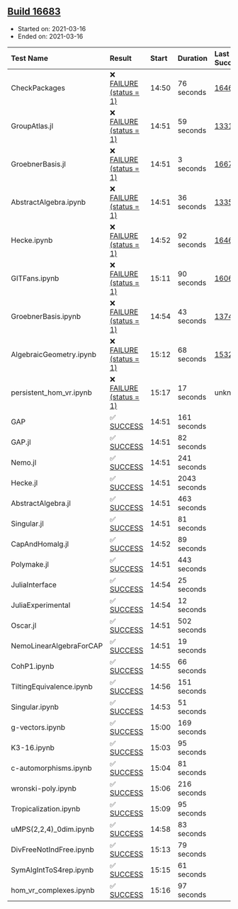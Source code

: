 ## [Build 16683](https://oscarci.mathematik.uni-kl.de/job/oscar/16683/)

* Started on: 2021-03-16
* Ended on: 2021-03-16

| Test Name    | Result | Start | Duration | Last Success | First Failure |
|:-------------|:-------|:------|:---------|:-------------|:--------------|
| CheckPackages | ❌ [FAILURE (status = 1)](https://oscarci.mathematik.uni-kl.de/job/oscar/16683/artifact/logs/build-16683/CheckPackages.log) | 14:50 | 76 seconds | [16463](https://oscarci.mathematik.uni-kl.de/job/oscar/16463/) | [16464](https://oscarci.mathematik.uni-kl.de/job/oscar/16464/) |
| GroupAtlas.jl | ❌ [FAILURE (status = 1)](https://oscarci.mathematik.uni-kl.de/job/oscar/16683/artifact/logs/build-16683/GroupAtlas.jl.log) | 14:51 | 59 seconds | [13311](https://oscarci.mathematik.uni-kl.de/job/oscar/13311/) | [13312](https://oscarci.mathematik.uni-kl.de/job/oscar/13312/) |
| GroebnerBasis.jl | ❌ [FAILURE (status = 1)](https://oscarci.mathematik.uni-kl.de/job/oscar/16683/artifact/logs/build-16683/GroebnerBasis.jl.log) | 14:51 | 3 seconds | [16676](https://oscarci.mathematik.uni-kl.de/job/oscar/16676/) | [16677](https://oscarci.mathematik.uni-kl.de/job/oscar/16677/) |
| AbstractAlgebra.ipynb | ❌ [FAILURE (status = 1)](https://oscarci.mathematik.uni-kl.de/job/oscar/16683/artifact/logs/build-16683/AbstractAlgebra.ipynb.log) | 14:51 | 36 seconds | [13355](https://oscarci.mathematik.uni-kl.de/job/oscar/13355/) | [13356](https://oscarci.mathematik.uni-kl.de/job/oscar/13356/) |
| Hecke.ipynb | ❌ [FAILURE (status = 1)](https://oscarci.mathematik.uni-kl.de/job/oscar/16683/artifact/logs/build-16683/Hecke.ipynb.log) | 14:52 | 92 seconds | [16463](https://oscarci.mathematik.uni-kl.de/job/oscar/16463/) | [16464](https://oscarci.mathematik.uni-kl.de/job/oscar/16464/) |
| GITFans.ipynb | ❌ [FAILURE (status = 1)](https://oscarci.mathematik.uni-kl.de/job/oscar/16683/artifact/logs/build-16683/GITFans.ipynb.log) | 15:11 | 90 seconds | [16068](https://oscarci.mathematik.uni-kl.de/job/oscar/16068/) | [16069](https://oscarci.mathematik.uni-kl.de/job/oscar/16069/) |
| GroebnerBasis.ipynb | ❌ [FAILURE (status = 1)](https://oscarci.mathematik.uni-kl.de/job/oscar/16683/artifact/logs/build-16683/GroebnerBasis.ipynb.log) | 14:54 | 43 seconds | [13748](https://oscarci.mathematik.uni-kl.de/job/oscar/13748/) | [13749](https://oscarci.mathematik.uni-kl.de/job/oscar/13749/) |
| AlgebraicGeometry.ipynb | ❌ [FAILURE (status = 1)](https://oscarci.mathematik.uni-kl.de/job/oscar/16683/artifact/logs/build-16683/AlgebraicGeometry.ipynb.log) | 15:12 | 68 seconds | [15322](https://oscarci.mathematik.uni-kl.de/job/oscar/15322/) | [15323](https://oscarci.mathematik.uni-kl.de/job/oscar/15323/) |
| persistent_hom_vr.ipynb | ❌ [FAILURE (status = 1)](https://oscarci.mathematik.uni-kl.de/job/oscar/16683/artifact/logs/build-16683/persistent_hom_vr.ipynb.log) | 15:17 | 17 seconds | unknown | unknown |
| GAP | ✅ [SUCCESS](https://oscarci.mathematik.uni-kl.de/job/oscar/16683/artifact/logs/build-16683/GAP.log) | 14:51 | 161 seconds |  |  |
| GAP.jl | ✅ [SUCCESS](https://oscarci.mathematik.uni-kl.de/job/oscar/16683/artifact/logs/build-16683/GAP.jl.log) | 14:51 | 82 seconds |  |  |
| Nemo.jl | ✅ [SUCCESS](https://oscarci.mathematik.uni-kl.de/job/oscar/16683/artifact/logs/build-16683/Nemo.jl.log) | 14:51 | 241 seconds |  |  |
| Hecke.jl | ✅ [SUCCESS](https://oscarci.mathematik.uni-kl.de/job/oscar/16683/artifact/logs/build-16683/Hecke.jl.log) | 14:51 | 2043 seconds |  |  |
| AbstractAlgebra.jl | ✅ [SUCCESS](https://oscarci.mathematik.uni-kl.de/job/oscar/16683/artifact/logs/build-16683/AbstractAlgebra.jl.log) | 14:51 | 463 seconds |  |  |
| Singular.jl | ✅ [SUCCESS](https://oscarci.mathematik.uni-kl.de/job/oscar/16683/artifact/logs/build-16683/Singular.jl.log) | 14:51 | 81 seconds |  |  |
| CapAndHomalg.jl | ✅ [SUCCESS](https://oscarci.mathematik.uni-kl.de/job/oscar/16683/artifact/logs/build-16683/CapAndHomalg.jl.log) | 14:52 | 89 seconds |  |  |
| Polymake.jl | ✅ [SUCCESS](https://oscarci.mathematik.uni-kl.de/job/oscar/16683/artifact/logs/build-16683/Polymake.jl.log) | 14:51 | 443 seconds |  |  |
| JuliaInterface | ✅ [SUCCESS](https://oscarci.mathematik.uni-kl.de/job/oscar/16683/artifact/logs/build-16683/JuliaInterface.log) | 14:54 | 25 seconds |  |  |
| JuliaExperimental | ✅ [SUCCESS](https://oscarci.mathematik.uni-kl.de/job/oscar/16683/artifact/logs/build-16683/JuliaExperimental.log) | 14:54 | 12 seconds |  |  |
| Oscar.jl | ✅ [SUCCESS](https://oscarci.mathematik.uni-kl.de/job/oscar/16683/artifact/logs/build-16683/Oscar.jl.log) | 14:51 | 502 seconds |  |  |
| NemoLinearAlgebraForCAP | ✅ [SUCCESS](https://oscarci.mathematik.uni-kl.de/job/oscar/16683/artifact/logs/build-16683/NemoLinearAlgebraForCAP.log) | 14:51 | 19 seconds |  |  |
| CohP1.ipynb | ✅ [SUCCESS](https://oscarci.mathematik.uni-kl.de/job/oscar/16683/artifact/logs/build-16683/CohP1.ipynb.log) | 14:55 | 66 seconds |  |  |
| TiltingEquivalence.ipynb | ✅ [SUCCESS](https://oscarci.mathematik.uni-kl.de/job/oscar/16683/artifact/logs/build-16683/TiltingEquivalence.ipynb.log) | 14:56 | 151 seconds |  |  |
| Singular.ipynb | ✅ [SUCCESS](https://oscarci.mathematik.uni-kl.de/job/oscar/16683/artifact/logs/build-16683/Singular.ipynb.log) | 14:53 | 51 seconds |  |  |
| g-vectors.ipynb | ✅ [SUCCESS](https://oscarci.mathematik.uni-kl.de/job/oscar/16683/artifact/logs/build-16683/g-vectors.ipynb.log) | 15:00 | 169 seconds |  |  |
| K3-16.ipynb | ✅ [SUCCESS](https://oscarci.mathematik.uni-kl.de/job/oscar/16683/artifact/logs/build-16683/K3-16.ipynb.log) | 15:03 | 95 seconds |  |  |
| c-automorphisms.ipynb | ✅ [SUCCESS](https://oscarci.mathematik.uni-kl.de/job/oscar/16683/artifact/logs/build-16683/c-automorphisms.ipynb.log) | 15:04 | 81 seconds |  |  |
| wronski-poly.ipynb | ✅ [SUCCESS](https://oscarci.mathematik.uni-kl.de/job/oscar/16683/artifact/logs/build-16683/wronski-poly.ipynb.log) | 15:06 | 216 seconds |  |  |
| Tropicalization.ipynb | ✅ [SUCCESS](https://oscarci.mathematik.uni-kl.de/job/oscar/16683/artifact/logs/build-16683/Tropicalization.ipynb.log) | 15:09 | 95 seconds |  |  |
| uMPS(2,2,4)_0dim.ipynb | ✅ [SUCCESS](https://oscarci.mathematik.uni-kl.de/job/oscar/16683/artifact/logs/build-16683/uMPS-2-2-4-_0dim.ipynb.log) | 14:58 | 83 seconds |  |  |
| DivFreeNotIndFree.ipynb | ✅ [SUCCESS](https://oscarci.mathematik.uni-kl.de/job/oscar/16683/artifact/logs/build-16683/DivFreeNotIndFree.ipynb.log) | 15:13 | 79 seconds |  |  |
| SymAlgIntToS4rep.ipynb | ✅ [SUCCESS](https://oscarci.mathematik.uni-kl.de/job/oscar/16683/artifact/logs/build-16683/SymAlgIntToS4rep.ipynb.log) | 15:15 | 61 seconds |  |  |
| hom_vr_complexes.ipynb | ✅ [SUCCESS](https://oscarci.mathematik.uni-kl.de/job/oscar/16683/artifact/logs/build-16683/hom_vr_complexes.ipynb.log) | 15:16 | 97 seconds |  |  |
